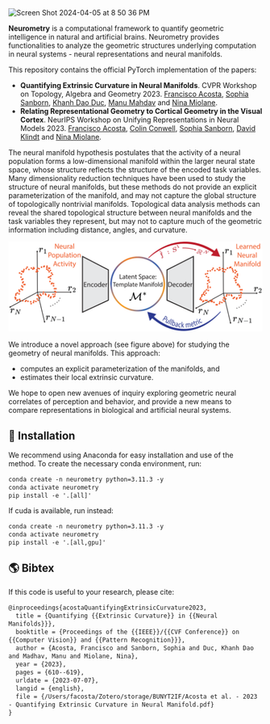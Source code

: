 <img width="1188" alt="Screen Shot 2024-04-05 at 8 50 36 PM" src="https://github.com/geometric-intelligence/neurometry/assets/8267869/f24ddbf2-78ce-4896-9417-ed966316af2e">

**Neurometry** is a computational framework to quantify geometric intelligence in natural and artificial brains. Neurometry provides functionalities to analyze the geometric structures underlying computation in neural systems - neural representations and neural manifolds.

This repository contains the official PyTorch implementation of the papers:
- **Quantifying Extrinsic Curvature in Neural Manifolds**. CVPR Workshop on Topology, Algebra and Geometry 2023.
[Francisco Acosta](https://web.physics.ucsb.edu/~facosta/), [Sophia Sanborn](https://www.sophiasanborn.com/), [Khanh Dao Duc](https://kdaoduc.com/), [Manu Mahdav](https://www.manusmad.com/) and [Nina Miolane](https://www.ninamiolane.com/).
- **Relating Representational Geometry to Cortical Geometry in the Visual Cortex**. NeurIPS Workshop on Unifying Representations in Neural Models 2023.
[Francisco Acosta](https://web.physics.ucsb.edu/~facosta/), [Colin Conwell](https://colinconwell.github.io/), [Sophia Sanborn](https://www.sophiasanborn.com/), [David Klindt](https://david-klindt.github.io/) and [Nina Miolane](https://www.ninamiolane.com/).


The neural manifold hypothesis postulates that the activity of a neural population forms a low-dimensional manifold within the larger neural state space, whose structure reflects the structure of the encoded task variables. Many dimensionality reduction techniques have been used to study the structure of neural manifolds, but these methods do not provide an explicit parameterization of the manifold, and may not capture the global structure of topologically nontrivial manifolds. Topological data analysis methods can reveal the shared topological structure between neural manifolds and the task variables they represent, but may not to capture much of the geometric information including distance, angles, and curvature.

![Overview of method to extract geometric features from neural activation manifolds. ](/method_overview.png)

We introduce a novel approach (see figure above) for studying the geometry of neural manifolds. This approach:
- computes an explicit parameterization of the manifolds, and
- estimates their local extrinsic curvature.

We hope to open new avenues of inquiry exploring geometric neural correlates of perception and behavior, and provide a new means to compare representations in biological and artificial neural systems.



## 🏡 Installation ##

We recommend using Anaconda for easy installation and use of the method. To create the necessary conda environment, run:

```
conda create -n neurometry python=3.11.3 -y
conda activate neurometry
pip install -e '.[all]'
```

If cuda is available, run instead:
```
conda create -n neurometry python=3.11.3 -y
conda activate neurometry
pip install -e '.[all,gpu]'
```

## 🌎 Bibtex ##

If this code is useful to your research, please cite:

```
@inproceedings{acostaQuantifyingExtrinsicCurvature2023,
  title = {Quantifying {{Extrinsic Curvature}} in {{Neural Manifolds}}},
  booktitle = {Proceedings of the {{IEEE}}/{{CVF Conference}} on {{Computer Vision}} and {{Pattern Recognition}}},
  author = {Acosta, Francisco and Sanborn, Sophia and Duc, Khanh Dao and Madhav, Manu and Miolane, Nina},
  year = {2023},
  pages = {610--619},
  urldate = {2023-07-07},
  langid = {english},
  file = {/Users/facosta/Zotero/storage/BUNYT2IF/Acosta et al. - 2023 - Quantifying Extrinsic Curvature in Neural Manifold.pdf}
}
```

